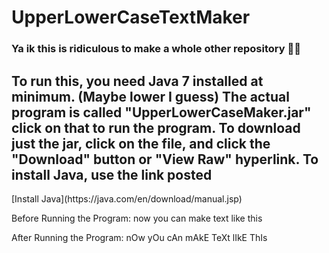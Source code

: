 # UpperLowerCaseTextMaker
<h3>Ya ik this is ridiculous to make a whole other repository 🤷‍♂️</h3>

<h2>To run this, you need Java 7 installed at minimum. (Maybe lower I guess) The actual program is called "UpperLowerCaseMaker.jar" click on that to run the program. To download just the jar, click on the file, and click the "Download" button or "View Raw" hyperlink. To install Java, use the link posted</h2>
[Install Java](https://java.com/en/download/manual.jsp)


Before Running the Program:
now you can make text like this

After Running the Program:
nOw yOu cAn mAkE TeXt lIkE ThIs
